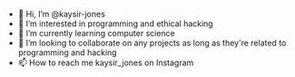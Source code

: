 - 👋 Hi, I’m @kaysir-jones
- 👀 I’m interested in programming and ethical hacking
- 🌱 I’m currently learning computer science
- 💞️ I’m looking to collaborate on any projects as long as they're related to programming and hacking
- 📫 How to reach me kaysir_jones on Instagram

<!---
kaysir-jones/kaysir-jones is a ✨ special ✨ repository because its `README.md` (this file) appears on your GitHub profile.
You can click the Preview link to take a look at your changes.
--->
